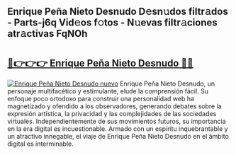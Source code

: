 ## Enrique Peña Nieto Desnudo D𝚎sn𝚞dos filtr𝚊dos - Parts-j6q Vid𝚎os f𝚘tos - N𝚞evas filtr𝚊ciones atr𝚊ctivas FqNOh

# <h2><a href="http://mb1wf5.tromn.icu/?c=Enrique+Pe%c3%b1a+Nieto+Desnudo">🔗👉👉👉 Enrique Peña Nieto Desnudo 🔗🔗</a></h2>

[![Enrique Peña Nieto Desnudo nuevo](https://i.imgur.com/pEAQMta.gif)](http://mb1wf5.tromn.icu/?c=Enrique+Pe%c3%b1a+Nieto+Desnudo)
Enrique Peña Nieto Desnudo, un personaje multifacético y estimulante, elude la comprensión fácil. Su enfoque poco ortodoxo para construir una personalidad web ha magnetizado y ofendido a los observadores, generando debates sobre la expresión artística, la privacidad y las complejidades de las sociedades virtuales. Independientemente de sus movimientos futuros, su importancia en la era digital es incuestionable. Armado con un espíritu inquebrantable y un atractivo innegable, el viaje de Enrique Peña Nieto Desnudo en el ámbito digital es interminable.

